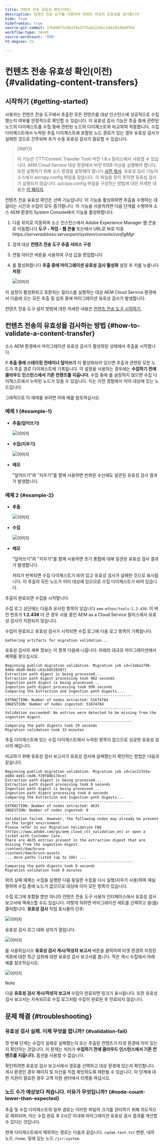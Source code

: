 ```yaml
---
title: 컨텐츠 전송 유효성 확인(이전)
description: 컨텐츠 전송 도구를 사용하여 컨텐츠 전송의 유효성을 검사합니다
hide: true
hidefromtoc: true
source-git-commit: 1fb4d0f2a3b3f9a27f5ab1228ec2d419149e0764
workflow-type: tm+mt
source-wordcount: '950'
ht-degree: 1%

---
```


# 컨텐츠 전송 유효성 확인(이전) {#validating-content-transfers}

## 시작하기 {#getting-started}

사용자는 컨텐츠 전송 도구에서 추출한 모든 컨텐츠를 대상 인스턴스에 성공적으로 수집했는지 여부를 안정적으로 확인할 수 있습니다. 이 유효성 검사 기능은 추출 중에 관련된 노드의 다이제스트를 수집 중에 관련된 노드의 다이제스트와 비교하여 작동합니다. 수집 다이제스트에서 누락된 추출 다이제스트에 포함된 노드 경로가 있는 경우 유효성 검사가 실패한 것으로 간주되며 추가 수동 유효성 검사가 필요할 수 있습니다.

>[!INFO]
>
>이 기능은 CTT(Content Transfer Tool) 버전 1.8.x 릴리스에서 사용할 수 있습니다. AEM Cloud Service 대상 환경에서 버전 6158 이상을 실행해야 합니다. 또한 실행하기 위해 소스 환경을 설정해야 합니다 [사전 복사](/help/journey-migration/content-transfer-tool/using-content-transfer-tool/handling-large-content-repositories.md#setting-up-pre-copy-step). 유효성 검사 기능이 소스에서 azcopy.config 파일을 찾습니다. 이 파일을 찾지 못하면 유효성 검사가 실행되지 않습니다. azcopy.config 파일을 구성하는 방법에 대한 자세한 내용은 [이 페이지](/help/journey-migration/content-transfer-tool/using-content-transfer-tool/handling-large-content-repositories.md#configure-azcopy-config-file).

컨텐츠 전송 유효성 확인은 선택 기능입니다. 이 기능을 활성화하면 추출을 수행하는 데 걸리는 시간과 수집이 모두 증가합니다. 이 기능을 사용하려면 다음 단계를 수행하여 소스 AEM 환경의 System Console에서 기능을 활성화합니다.

1. 다음 위치로 이동하여 소스 인스턴스에서 Adobe Experience Manager 웹 콘솔로 이동합니다 **도구 - 작업 - 웹 콘솔** 또는에서 URL로 바로 이동 *https://serveraddress:serverport/system/console/configMgr*
1. 검색 대상 **컨텐츠 전송 도구 추출 서비스 구성**
1. 연필 아이콘 버튼을 사용하여 구성 값을 편집합니다
1. 를 활성화합니다 **추출 중에 마이그레이션 유효성 검사 활성화** 설정 후 키를 누릅니다 **저장**:

   ![이미지](/help/journey-migration/content-transfer-tool/assets/CTTvalidation1.png)

이 설정이 활성화되고 호환되는 릴리스를 실행하는 대상 AEM Cloud Service 환경에서 다음에 오는 모든 추출 및 섭취 중에 마이그레이션 유효성 검사가 발생합니다.

컨텐츠 전송 도구 설치 방법에 대한 자세한 내용은 [컨텐츠 전송 도구 시작하기](/help/journey-migration/content-transfer-tool/using-content-transfer-tool/getting-started-content-transfer-tool.md).

## 컨텐츠 전송의 유효성을 검사하는 방법 {#how-to-validate-a-content-transfer}

소스 AEM 환경에서 마이그레이션 유효성 검사가 활성화된 상태에서 추출을 시작합니다.

If **추출 중에 스테이징 컨테이너 덮어쓰기** 이 활성화되어 있으면 추출과 관련된 모든 노드가 추출 경로 다이제스트에 기록됩니다. 이 설정을 사용하는 경우에는 **수집하기 전에 클라우드 인스턴스에서 기존 컨텐츠를 지웁니다.** 수집 중에 를 설정하지 않으면 수집 다이제스트에서 누락된 노드가 있을 수 있습니다. 이는 이전 경험에서 이미 대상에 있는 노드입니다.

그래픽으로 이 예제를 보려면 아래 예를 참조하십시오.

### 예제 1 {#example-1}

* **추출(덮어쓰기)**

   ![이미지](/help/journey-migration/content-transfer-tool/assets/CTTextractionoverwrite.png)

* **수집(지우기)**

   ![이미지](/help/journey-migration/content-transfer-tool/assets/CTTingestionwipe.png)

* **메모**

   &quot;덮어쓰기&quot;와 &quot;지우기&quot;를 함께 사용하면 반복된 수신에도 일관된 유효성 검사 결과가 발생합니다.

### 예제 2 {#example-2}

* **추출**

   ![이미지](/help/journey-migration/content-transfer-tool/assets/CTTextraction.png)

* **수집**

   ![이미지](/help/journey-migration/content-transfer-tool/assets/CTTingestion.png)

* **메모**

   &quot;덮어쓰기&quot;와 &quot;지우기&quot;를 함께 사용하면 초기 통합에 대해 일관된 유효성 검사 결과가 발생합니다.

   처리가 반복되면 수집 다이제스트가 비어 있고 유효성 검사가 실패한 것으로 표시됩니다. 이 추출의 모든 노드가 이미 대상에 있으므로 수집 다이제스트가 비어 있습니다.

추출이 완료되면 수집을 시작합니다.

수집 로그 상단에는 다음과 유사한 항목이 있습니다 `aem-ethos/tools:1.2.438`. 이 버전 번호가 **1.2.438** 더 큰 경우 사용 중인 AEM as a Cloud Service 릴리스에서 유효성 검사가 지원되지 않습니다.

수집이 완료되고 유효성 검사가 시작되면 수집 로그에 다음 로그 항목이 기록됩니다.

```
Gathering artifacts for migration validation...  
```

유효성 검사의 세부 정보는 이 항목 다음에 나옵니다. 아래의 대규모 마이그레이션에서 예제를 찾으십시오.

```
Beginning publish migration validation. Migration job id=[3aba1f96-84b6-4bd0-8642-c61c0d528387]
Extraction path digest is being processed...
Extraction path digest processing took 982 seconds
Ingestion path digest is being processed...
Ingestion path digest processing took 999 seconds
Comparing the Extraction and Ingestion path digests...
----------------------------------------------------------
EXTRACTION: Number of nodes extracted: 51674784
INGESTION: Number of nodes ingested: 51674784
----------------------------------------------------------
Validation succeeded! No entries were detected to be missing from the ingestion digest.
----------------------------------------------------------
Comparing the path digests took 29 seconds
Migration validation took 33 minutes
```

추출 다이제스트에 있는 수집 다이제스트에서 누락된 항목이 없으므로 성공한 유효성 검사의 예입니다.

비교하기 위해 유효성 검사 보고서가 유효성 검사에 실패했는지 확인하는 방법은 다음과 같습니다.

```
Beginning publish migration validation. Migration job id=[ac217e5a-a08d-4e81-cbd6-f39f88b174ce]
Extraction path digest is being processed...
Extraction path digest processing took 0 seconds
Ingestion path digest is being processed...
Ingestion path digest processing took 0 seconds
Comparing the Extraction and Ingestion path digests...
----------------------------------------------------------
EXTRACTION: Number of nodes extracted: 4635
INGESTION: Number of nodes ingested: 0
----------------------------------------------------------
Validation failed. However, the following nodes may already be present in the target environment.
Please refer to our Migration Validation FAQ (https://www.adobe.com/go/aem_cloud_ctt_validation_en) or open a ticket with Customer Care.
There are 4635 entries present in the extraction digest that are missing from the ingestion digest.
/content/dam/bruce
/content/dam/bruce-assets
... more paths listed (up to 10k) ...
----------------------------------------------------------
Comparing the path digests took 0 seconds
Migration validation took 0 minutes
```

위의 실패 예제는 수집을 실행한 다음 동일한 수집을 다시 실행(지우기 사용)하여 재실행하여 수집 중에 노드가 없으므로 대상에 이미 모든 항목이 있습니다.

수집 로그에 포함될 뿐만 아니라 컨텐츠 전송 도구 사용자 인터페이스에서 유효성 검사 보고서에 액세스할 수도 있습니다. 이렇게 하려면 마이그레이션 세트를 선택하고 을(를) 클릭합니다. **유효성 검사** 작업 표시줄의 단추:


![이미지](/help/journey-migration/content-transfer-tool/assets/CTTvalidatebutton.png)

유효성 검사 로그 대화 상자가 열립니다.

![이미지](/help/journey-migration/content-transfer-tool/assets/CTTvalidationlogs.png)

를 사용하십시오 **유효성 검사 게시/작성자 보고서** 버튼을 클릭하여 타겟 환경의 지정된 계층에 대한 최근 섭취에 대한 유효성 검사 보고서를 봅니다. 작은 게시 수집에서 아래 예를 참조하십시오.

![이미지](/help/journey-migration/content-transfer-tool/assets/CTTvalidationreport.png)

>[!NOTE]
>
>다음 **유효성 검사 게시/작성자 보고서** 수집이 완료되면 링크가 표시됩니다. 또한 유효성 검사 보고서는 지속되므로 수집 로그처럼 수집이 완료된 후 만료되지 않습니다.

## 문제 해결 {#troubleshooting}

### 유효성 검사 실패. 이제 무엇을 합니까? {#validation-fail}

첫 번째 단계는 수집이 실제로 실패했는지 또는 추출된 컨텐츠가 타겟 환경에 이미 있는지 확인하는 것입니다. 이 문제는 처리가 **수집하기 전에 클라우드 인스턴스에서 기존 컨텐츠를 지웁니다.** 옵션을 사용할 수 없습니다.

확인하려면 유효성 검사 보고서에서 경로를 선택하고 대상 환경에 있는지 확인합니다. 게시 환경인 경우 페이지 및 자산을 직접 확인하도록 제한될 수 있습니다. 이 단계에 대한 지원이 필요한 경우 고객 지원 센터에서 티켓을 여십시오.

### 노드 수가 예상보다 적습니다. 이유가 무엇입니까? {#node-count-lower-than-expected}

추출 및 수집 다이제스트의 일부 경로는 이러한 파일의 크기를 관리하기 위해 의도적으로 제외되며, 이는 수집 완료 후 2시간 이내에 마이그레이션 유효성 검사 결과를 계산할 수 있다는 것입니다.

현재 다이제스트에서 제외하는 경로는 다음과 같습니다. `cqdam.text.txt` 변환, 내의 노드 `/home`, 및에 있는 노드 `/jcr:system`.
